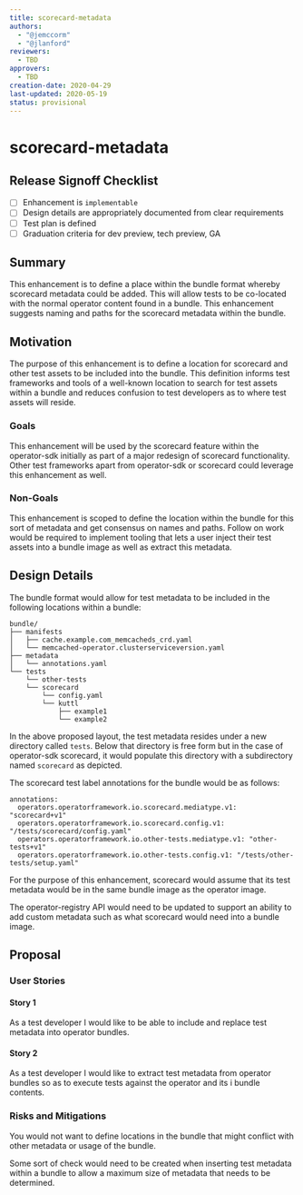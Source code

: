 ```yaml
---
title: scorecard-metadata
authors:
  - "@jemccorm"
  - "@jlanford"
reviewers:
  - TBD
approvers:
  - TBD
creation-date: 2020-04-29
last-updated: 2020-05-19
status: provisional
---
```


# scorecard-metadata

## Release Signoff Checklist

- [ ] Enhancement is `implementable`
- [ ] Design details are appropriately documented from clear requirements
- [ ] Test plan is defined
- [ ] Graduation criteria for dev preview, tech preview, GA

## Summary

This enhancement is to define a place within the bundle format whereby
scorecard metadata could be added.  This will allow tests to be co-located
with the normal operator content found in a bundle.  This enhancement
suggests naming and paths for the scorecard metadata within the bundle.

## Motivation

The purpose of this enhancement is to define a location for scorecard
and other test assets to be included into the bundle.  This definition
informs test frameworks and tools of a well-known location to search for test assets
within a bundle and reduces confusion to test developers as to 
where test assets will reside.

### Goals

This enhancement will be used by the scorecard feature within the operator-sdk
initially as part of a major redesign of scorecard functionality.  Other
test frameworks apart from operator-sdk or scorecard could leverage this
enhancement as well.

### Non-Goals

This enhancement is scoped to define the location within the bundle for
this sort of metadata and get consensus on names and paths.  Follow on
work would be required to implement tooling that lets a user inject
their test assets into a bundle image as well as extract this metadata.

## Design Details

The bundle format would allow for test metadata to be
included in the following locations within a bundle:

```
bundle/
├── manifests
│   ├── cache.example.com_memcacheds_crd.yaml
│   └── memcached-operator.clusterserviceversion.yaml
├── metadata
│   └── annotations.yaml
└── tests
    └── other-tests
    └── scorecard
        └── config.yaml
        └── kuttl
            ├── example1
            └── example2
```

In the above proposed layout, the test metadata resides under a new
directory called `tests`.  Below that directory is free form but
in the case of operator-sdk scorecard, it would populate this
directory with a subdirectory named `scorecard` as depicted.

The scorecard test label annotations for the bundle would be as follows:
```
annotations:
  operators.operatorframework.io.scorecard.mediatype.v1: "scorecard+v1"
  operators.operatorframework.io.scorecard.config.v1: "/tests/scorecard/config.yaml"
  operators.operatorframework.io.other-tests.mediatype.v1: "other-tests+v1"
  operators.operatorframework.io.other-tests.config.v1: "/tests/other-tests/setup.yaml"
```

For the purpose of this enhancement, scorecard would assume that its test
metadata would be in the same bundle image as the operator image.

The operator-registry API would need to be updated to support an ability
to add custom metadata such as what scorecard would need into a bundle
image.  

## Proposal

### User Stories 

#### Story 1

As a test developer I would like to be able to include and replace test 
metadata into operator bundles.

#### Story 2

As a test developer I would like to extract test metadata from
operator bundles so as to execute tests against the operator and its i
bundle contents.

### Risks and Mitigations

You would not want to define locations in the bundle that might
conflict with other metadata or usage of the bundle.

Some sort of check would need to be created when inserting test
metadata within a bundle to allow a maximum size of metadata
that needs to be determined.
